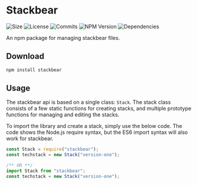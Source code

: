 # Stackbear

![Size](https://badgen.net/bundlephobia/minzip/stackbear)
![License](https://badgen.net/github/license/turbocouch/stackbear)
![Commits](https://badgen.net/github/commits/turbocouch/stackbear)
![NPM Version](https://badgen.net/npm/v/stackbear)
![Dependencies](https://badgen.net/bundlephobia/dependency-count/stackbear)

An npm package for managing stackbear files.

## Download

```bash
npm install stackbear
```

## Usage

The stackbear api is based on a single class: `Stack`. The stack class consists of a few static functions for creating stacks, and multiple prototype functions for managing and editing the stacks.

To import the library and create a stack, simply use the below code. The code shows the Node.js require syntax, but the ES6 import syntax will also work for stackbear.

```javascript
const Stack = require("stackbear");
const techstack = new Stack("version-one");

/** OR **/
import Stack from "stackbear";
const techstack = new Stack("version-one");
```
